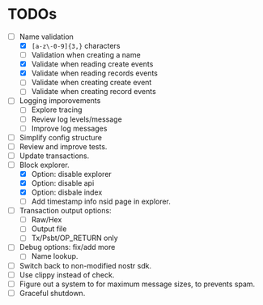 # TODOs

- [ ] Name validation
  - [x] `[a-z\-0-9]{3,}` characters
  - [ ] Validation when creating a name
  - [x] Validate when reading create events
  - [x] Validate when reading records events
  - [ ] Validate when creating create event
  - [ ] Validate when creating record events
- [ ] Logging imporovements
  - [ ] Explore tracing
  - [ ] Review log levels/message
  - [ ] Improve log messages
- [ ] Simplify config structure
- [ ] Review and improve tests.
- [ ] Update transactions.
- [ ] Block explorer.
  - [x] Option: disable explorer
  - [x] Option: disable api
  - [x] Option: disbale index
  - [ ] Add timestamp info nsid page in explorer.
- [ ] Transaction output options:
  - [ ] Raw/Hex
  - [ ] Output file
  - [ ] Tx/Psbt/OP_RETURN only
- [ ] Debug options: fix/add more
  - [ ] Name lookup.
- [ ] Switch back to non-modified nostr sdk.
- [ ] Use clippy instead of check.
- [ ] Figure out a system to for maximum message sizes, to prevents spam.
- [ ] Graceful shutdown.